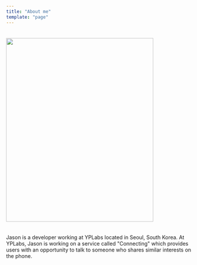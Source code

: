 ```yaml
---
title: "About me"
template: "page"
---
```


<img src="https://scontent-hkg3-1.xx.fbcdn.net/v/t1.0-9/18447664_10212840096658128_7122613457993630186_n.jpg?_nc_cat=105&_nc_oc=AQnL6nJVZaTRwyZAAAVwOZqozuSkx4yCqKuc2wM5O5G_AaFw0509goJevrHE2zScItk&_nc_ht=scontent-hkg3-1.xx&oh=25ecd591e4a0e4651ce9a870ce8a5e7b&oe=5D93CCEA" style="width:400px;height:500px;margin:20px auto">

Jason is a developer working at YPLabs located in Seoul, South Korea. At YPLabs, Jason is working on a service called "Connecting" which provides users with an opportunity to talk to someone who shares similar interests on the phone. <br>
